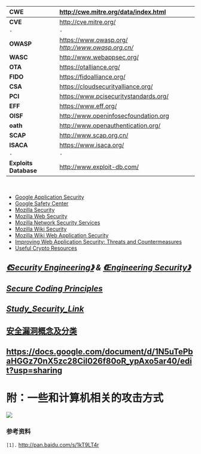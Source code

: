 | **CWE** | http://cwe.mitre.org/data/index.html |
|:--------|:-------------------------------------|
| **CVE** | http://cve.mitre.org/ |
| `-` | `-` |
| **OWASP** | https://www.owasp.org/  _http://www.owasp.org.cn/_ |
| **WASC** | http://www.webappsec.org/ |
| **OTA** | https://otalliance.org/ |
| **FIDO** | https://fidoalliance.org/ |
| **CSA** | https://cloudsecurityalliance.org/ |
| **PCI** | https://www.pcisecuritystandards.org/ |
| **EFF** | https://www.eff.org/ |
| **OISF** | http://www.openinfosecfoundation.org |
| **oath** | http://www.openauthentication.org/ |
| **SCAP** | http://www.scap.org.cn/ |
| **ISACA** | https://www.isaca.org/ |
| `-` | `-` |
| **Exploits Database** | http://www.exploit-db.com/ |

<br>

<ul><li><a href='https://www.google.com/about/appsecurity/'>Google Application Security</a>
</li><li><a href='http://www.google.com/safetycenter/'>Google Safety Center</a>
</li><li><a href='https://www.mozilla.org/en-US/security/'>Mozilla Security</a>
</li><li><a href='https://developer.mozilla.org/en-US/docs/Web/Security'>Mozilla Web Security</a>
</li><li><a href='https://developer.mozilla.org/en-US/docs/Mozilla/Projects/NSS'>Mozilla Network Security Services</a>
</li><li><a href='https://wiki.mozilla.org/Security'>Mozilla Wiki Security</a>
</li><li><a href='https://wiki.mozilla.org/WebAppSec'>Mozilla Wiki Web Application Security</a>
</li><li><a href='https://msdn.microsoft.com/en-us/library/ff649874.aspx'>Improving Web Application Security: Threats and Countermeasures</a>
</li><li><a href='http://blog.cryptographyengineering.com/p/useful-cryptography-resources.html'>Useful Crypto Resources</a></li></ul>

<h2><i><a href='http://www.cl.cam.ac.uk/~rja14/book.html'>《Security Engineering》</a> & <a href='https://www.cs.auckland.ac.nz/~pgut001/pubs/book.pdf'>《Engineering Security》</a></i></h2>

<h2><i><a href='https://www.owasp.org/index.php/Secure_Coding_Principles'>Secure Coding Principles</a></i></h2>


<h2><i><a href='Study_Security_Link.md'>Study_Security_Link</a></i></h2>


<h2><a href='http://hatter-source-code.googlecode.com/svn/trunk/attachments/wiki/security/SecurityGainianFenlei.pdf'>安全漏洞概念及分类</a></h2>

<h2><a href='https://docs.google.com/document/d/1N5uTePbaHGGz70nX5zc28Cil026f80oR_ypAxo5ar40/edit?usp=sharing'>https://docs.google.com/document/d/1N5uTePbaHGGz70nX5zc28Cil026f80oR_ypAxo5ar40/edit?usp=sharing</a></h2>

<h1>附：一些和计算机相关的攻击方式</h1>
<img src='http://hatter-source-code.googlecode.com/svn/trunk/attachments/wiki/security/computer_security.jpeg' />



<h3>参考资料</h3>
<code>[1].</code> <a href='http://pan.baidu.com/s/1kT9LT4r'>http://pan.baidu.com/s/1kT9LT4r</a><br>